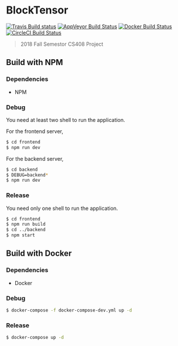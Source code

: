 # BlockTensor

[![Travis Build status](https://travis-ci.org/yunik1004/BlockTensor.svg?branch=master)](https://travis-ci.org/yunik1004/BlockTensor) [![AppVeyor Build Status](https://ci.appveyor.com/api/projects/status/dh9x31n45t7neiu6/branch/master?svg=true)](https://ci.appveyor.com/project/yunik1004/blocktensor) [![Docker Build Status](https://img.shields.io/docker/build/yunik1004/blocktensor.svg)](https://hub.docker.com/r/yunik1004/blocktensor) [![CircleCI Build Status](https://circleci.com/gh/yunik1004/BlockTensor/tree/master.svg?style=svg)](https://circleci.com/gh/yunik1004/BlockTensor/tree/master)

> 2018 Fall Semestor CS408 Project

## Build with NPM

### Dependencies
- NPM

### Debug
You need at least two shell to run the application.

For the frontend server,
```bash
$ cd frontend
$ npm run dev
```

For the backend server,
```bash
$ cd backend
$ DEBUG=backend*
$ npm run dev
```

### Release
You need only one shell to run the application.

```bash
$ cd frontend
$ npm run build
$ cd ../backend
$ npm start
```

## Build with Docker

### Dependencies
- Docker


### Debug
```bash
$ docker-compose -f docker-compose-dev.yml up -d
```

### Release
```bash
$ docker-compose up -d
```
